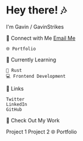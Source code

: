 # Hey there! 🎶

I'm Gavin / GavinStrikes

🚀 Connect with Me
<a href="url">Email Me</a>

    🌐 Portfolio

🌱 Currently Learning

    🦀 Rust
    💻 Frontend Development

🔗 Links

    Twitter
    LinkedIn
    GitHub

🎨 Check Out My Work

  Project 1
    Project 2
🌐 Portfolio

